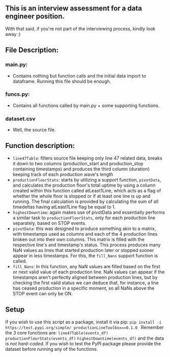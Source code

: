 ## This is an interview assessment for a data engineer position.
With that said, if you're not part of the interviewing process, kindly look away :)

## File Description:
### main.py:
 - Contains nothing but function calls and the initial data import to dataframe.
Running this file should be enough.
### funcs.py:
 - Contains all functions called by main.py + some supporting functions.
### dataset.csv
 - Well, the source file.


## Function description:
- `line47Table`: filters source file keeping only line 47 related data, breaks it down to two columns (production_start and production_stop containing timestamps) and produces the third column (duration) keeping track of each production wave's length
- `productionFloorStats`: starts by utilizing a support function, `pivotData`, and calculates the production floor's total uptime by using a column created within this function called atLeast1Line, which acts as a flag of whether the whole floor is stopped or if at least one line is up and running. The final calculation is provided by calculating the sum of all timedeltas having atLeast1Line flag be equal to 1.
- `highestDowntime`: again makes use of pivotData and essentially performs a similar task to `productionFloorStats`, only for each production line separately, based on STOP events.
- `pivotData`: this was designed to produce something akin to a matrix, with timestamps used as columns and each of the 4 production lines broken out into their own columns. This matrix is filled with the respective line's and timestamp's status. This process produces many NaN values as lines that started production later or stopped sooner appear in less timestamps. For this, the `fill_Nans` support function is called.
- `fill_Nans`: In this function, any NaN values are filled based on the first or next valid value of each production line. NaN values can appear if the timestamps aren't perfectly aligned between production lines, but by checking the first valid status we can deduce that, for instance, a line has ceased production in a specific moment, so all NaNs above the STOP event can only be ON.

## Setup
If you wish to use this script as a package, install it via pip:
```pip install -i https://test.pypi.org/simple/ productionLineToolbox==0.1.0 ```
Remember the 3 core functions are:
`line47Table(events_df)`
`productionFloorStats(events_df)`
`highestDowntime(events_df)`
and the data is *not hard-coded*. If you wish to test the PyPI package please provide the dataset before running any of the functions.
